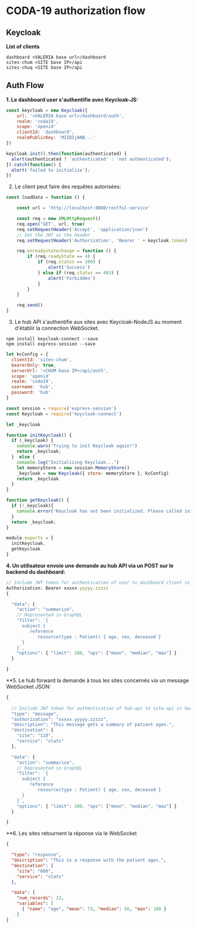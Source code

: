 # CODA-19 authorization flow

## Keycloak

**List of clients**
```
dashboard <VALERIA base url>/dashboard
sites-chum <SITE base IP>/api
sites-chuq <SITE base IP>/api
```

## Auth Flow

**1. Le dashboard user s'authentifie avec Keycloak-JS:**

```js
const keycloak = new Keycloak({
    url: '<VALERIA base url>/dashboard/auth',
    realm: 'coda19',
    scope: 'openid'
    clientId: 'dashboard',
    realmPublicKey: 'MIIBIjANB...'
})

keycloak.init().then(function(authenticated) {
  alert(authenticated ? 'authenticated' : 'not authenticated');
}).catch(function() {
  alert('failed to initialize');
})
```

2. Le client peut faire des requêtes autorisées:

```js
const loadData = function () {

    const url = 'http://localhost:8080/restful-service'

    const req = new XMLHttpRequest()
    req.open('GET', url, true)
    req.setRequestHeader('Accept', 'application/json')
    // Set the JWT as the header
    req.setRequestHeader('Authorization', 'Bearer ' + keycloak.token)

    req.onreadystatechange = function () {
        if (req.readyState == 4) {
            if (req.status == 200) {
                alert('Success')
            } else if (req.status == 403) {
                alert('Forbidden')
            }
        }
    }

    req.send()
}
```

3. Le hub API s'authentifie aux sites avec Keycloak-NodeJS au moment d'établir la connection WebSocket. 

```shell
npm install keycloak-connect --save
npm install express-session --save
```

```js
let kcConfig = {
  clientId: 'sites-chum',
  bearerOnly: true,
  serverUrl: '<CHUM base IP>/api/auth',
  scope: 'openid'
  realm: 'coda19',
  username: 'hub',
  password: 'hub'
}

const session = require('express-session')
const Keycloak = require('keycloak-connect')

let _keycloak

function initKeycloak() {
  if (_keycloak) {
    console.warn("Trying to init Keycloak again!")
    return _keycloak;
  }  else {
    console.log("Initializing Keycloak...")
    let memoryStore = new session.MemoryStore()
    _keycloak = new Keycloak({ store: memoryStore }, kcConfig)
    return _keycloak
  }
}

function getKeycloak() {
  if (!_keycloak){
    console.error('Keycloak has not been initialized. Please called init first.');
  } 
  return _keycloak;
}

module.exports = {
  initKeycloak,
  getKeycloak
}
```

**4. Un utilisateur envoie une demande au hub API via un POST sur le backend du dashboard:** 

```js
// Include JWT token for authentication of user to dashboard client in header (keycloak.token)
Authorization: Bearer xxxxx.yyyyy.zzzzz
{

  "data": {
    "action": "summarize",
    // Represented in GraphQL
    "filter": `{
      subject {
         reference
            resource(type : Patient) { age, sex, deceased }
      }
    }`,
    "options": { "limit": 100, "ops": ["mean", "median", "max"] }
  }

}
```

**5. Le hub forward la demande à tous les sites concernés via un message WebSocket JSON:

```js
{
  
  // Include JWT token for authentication of hub-api to site-api in header (_keycloak.token)
  "type": "message",
  "authorization": "xxxxx.yyyyy.zzzzz",
  "description": "This message gets a summary of patient ages.",
  "destination": {
    "site": "110",
    "service": "stats"
  },

  "data": {
    "action": "summarize",
    // Represented in GraphQL
    "filter": `{
      subject {
         reference
            resource(type : Patient) { age, sex, deceased }
      }
    }`,
    "options": { "limit": 100, "ops": ["mean", "median", "max"] }
  }

}
```

**6. Les sites retournent la réponse via le WebSocket 

```json
{

  "type": "response",
  "description": "This is a response with the patient ages.",
  "destination": {
    "site": "000",
    "service": "stats"
  },

  "data": {
    "num_records": 23,
    "variables": [
      { "name": "age", "mean": 73, "median": 56, "max": 100 }
    ]
}
```
